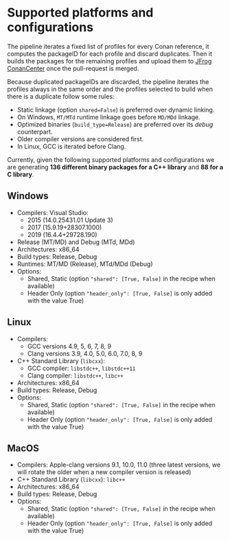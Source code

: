 # Supported platforms and configurations

The pipeline iterates a fixed list of profiles for every Conan reference,
it computes the packageID for each profile and discard duplicates. Then it
builds the packages for the remaining profiles and upload them to
[JFrog ConanCenter](https://conan.io/center/) once the pull-request is merged.

Because duplicated packageIDs are discarded, the pipeline iterates the
profiles always in the same order and the profiles selected to build when
there is a duplicate follow some rules:

 * Static linkage (option `shared=False`) is preferred over dynamic linking.
 * On Windows, `MT/MTd` runtime linkage goes before `MD/MDd` linkage.
 * Optimized binaries (`build_type=Release`) are preferred over its _debug_ counterpart.
 * Older compiler versions are considered first.
 * In Linux, GCC is iterated before Clang.

Currently, given the following supported platforms and configurations we
are generating **136 different binary packages for a C++ library**
and **88 for a C library**.


## Windows

- Compilers: Visual Studio:
  - 2015 (14.0.25431.01 Update 3)
  - 2017 (15.9.19+28307.1000)
  - 2019 (16.4.4+29728.190)
- Release (MT/MD) and Debug (MTd, MDd)
- Architectures: x86_64
- Build types: Release, Debug
- Runtimes: MT/MD (Release), MTd/MDd (Debug)
- Options:
  - Shared, Static (option `"shared": [True, False]` in the recipe when available)
  - Header Only (option `"header_only": [True, False]` is only added with the value True)

## Linux

- Compilers:
  - GCC versions 4.9, 5, 6, 7, 8, 9
  - Clang versions 3.9, 4.0, 5.0, 6.0, 7.0, 8, 9
- C++ Standard Library (`libcxx`):
  - GCC compiler: `libstdc++`, `libstdc++11`
  - Clang compiler: `libstdc++`, `libc++`
- Architectures: x86_64
- Build types: Release, Debug
- Options:
  - Shared, Static (option `"shared": [True, False]` in the recipe when available)
  - Header Only (option `"header_only": [True, False]` is only added with the value True)

## MacOS

- Compilers: Apple-clang versions 9.1, 10.0, 11.0 (three latest versions, we will rotate the older when a new compiler version is released)
- C++ Standard Library (`libcxx`): `libc++`
- Architectures: x86_64
- Build types: Release, Debug
- Options:
  - Shared, Static (option ``"shared": [True, False]`` in the recipe when available)
  - Header Only (option `"header_only": [True, False]` is only added with the value True)
